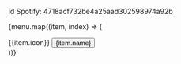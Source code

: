 Id Spotify: 4718acf732be4a25aad302598974a92b

 {menu.map((item, index) => (
            <div className="flex gap-2">
              {<span className='text-5xl text-gray-200'>{item.icon}</span>}
              <button className='text-ColorText text-2xl font-semibold'>{item.name}</button>
            </div>
          ))}